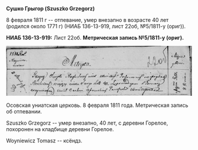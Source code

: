 **Сушко Грыгор (Szuszko Grzegorz)**

8 февраля 1811 г -- отпевание, умер внезапно в возрасте 40 лет (родился
около 1771 г) (НИАБ 136-13-919, лист 22об, №5/1811-у (ориг)).

**НИАБ 136-13-919:** Лист 22об. **Метрическая запись №5/1811-у (ориг).**

![](./media/f7701b65f0be873aa43d2ce555beda16fe4749f1.png)

Осовская униатская церковь. 8 февраля 1811 года. Метрическая запись об
отпевании.

Szuszko Grzegorz -- умер внезапно, 40 лет, с деревни Горелое, похоронен
на кладбище деревни Горелое.

Woyniewicz Tomasz -- ксёндз.
